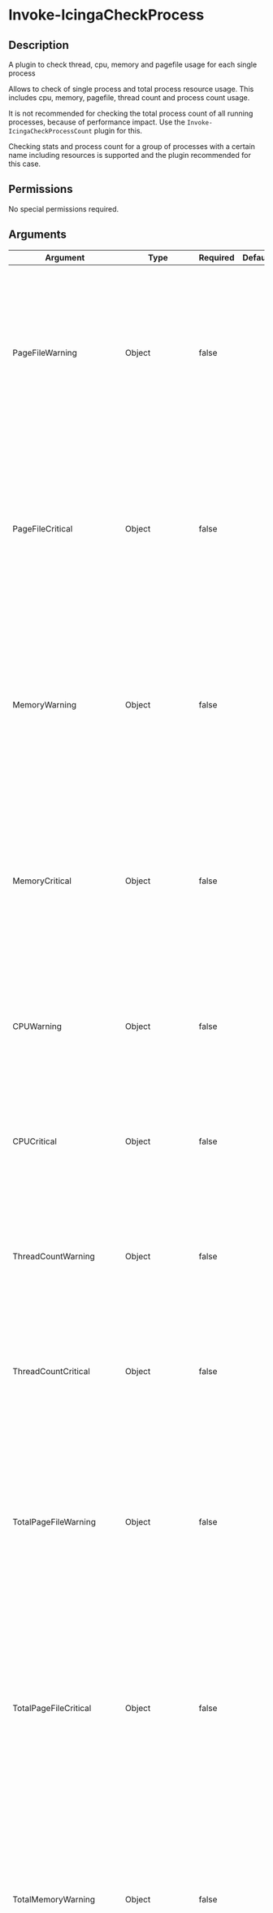 
# Invoke-IcingaCheckProcess

## Description

A plugin to check thread, cpu, memory and pagefile usage for each single process

Allows to check of single process and total process resource usage. This includes
cpu, memory, pagefile, thread count and process count usage.

It is not recommended for checking the total process count of all running processes, because of performance
impact. Use the `Invoke-IcingaCheckProcessCount` plugin for this.

Checking stats and process count for a group of processes with a certain name including resources is supported
and the plugin recommended for this case.

## Permissions

No special permissions required.

## Arguments

| Argument | Type | Required | Default | Description |
| ---      | ---  | ---      | ---     | ---         |
| PageFileWarning | Object | false |  | Compares each single process page file usage against the given threshold. Will throw warning if exceeded. Supports % unit to compare the process page file usage for the entire page file space available.  Follows the Icinga Plugin threshold guidelines. |
| PageFileCritical | Object | false |  | Compares each single process page file usage against the given threshold. Will throw critical if exceeded. Supports % unit to compare the process page file usage for the entire page file space available.  Follows the Icinga Plugin threshold guidelines. |
| MemoryWarning | Object | false |  | Compares each single process memory usage against the given threshold. Will throw warning if exceeded. Supports % unit to compare the process memory usage for the entire memory space available.  Follows the Icinga Plugin threshold guidelines. |
| MemoryCritical | Object | false |  | Compares each single process memory usage against the given threshold. Will throw critical if exceeded. Supports % unit to compare the process memory usage for the entire memory space available.  Follows the Icinga Plugin threshold guidelines. |
| CPUWarning | Object | false |  | Compares each single process cpu usage against the given threshold. Will throw warning if exceeded.  Follows the Icinga Plugin threshold guidelines. |
| CPUCritical | Object | false |  | Compares each single process cpu usage against the given threshold. Will throw critical if exceeded.  Follows the Icinga Plugin threshold guidelines. |
| ThreadCountWarning | Object | false |  | Compares each single process thread usage against the given threshold. Will throw warning if exceeded.  Follows the Icinga Plugin threshold guidelines. |
| ThreadCountCritical | Object | false |  | Compares each single process thread usage against the given threshold. Will throw critical if exceeded.  Follows the Icinga Plugin threshold guidelines. |
| TotalPageFileWarning | Object | false |  | Compares page file usage for all processes with the same name against the given threshold. Will throw warning if exceeded. Supports % unit to compare the total process page file usage for the entire page file space available.  Follows the Icinga Plugin threshold guidelines. |
| TotalPageFileCritical | Object | false |  | Compares page file usage for all processes with the same name against the given threshold. Will throw critical if exceeded. Supports % unit to compare the total process page file usage for the entire page file space available.  Follows the Icinga Plugin threshold guidelines. |
| TotalMemoryWarning | Object | false |  | Compares memory usage for all processes with the same name against the given threshold. Will throw warning if exceeded. Supports % unit to compare the total process memory usage for the entire memory space available.  Follows the Icinga Plugin threshold guidelines. |
| TotalMemoryCritical | Object | false |  | Compares memory usage for all processes with the same name against the given threshold. Will throw critical if exceeded. Supports % unit to compare the total process memory usage for the entire memory space available.  Follows the Icinga Plugin threshold guidelines. |
| TotalCPUWarning | Object | false |  | Compares cpu usage for all processes with the same name against the given threshold. Will throw warning if exceeded.  Follows the Icinga Plugin threshold guidelines. |
| TotalCPUCritical | Object | false |  | Compares cpu usage for all processes with the same name against the given threshold. Will throw critical if exceeded.  Follows the Icinga Plugin threshold guidelines. |
| TotalThreadCountWarning | Object | false |  | Compares thread usage for all processes with the same name against the given threshold. Will throw warning if exceeded.  Follows the Icinga Plugin threshold guidelines. |
| TotalThreadCountCritical | Object | false |  | Compares thread usage for all processes with the same name against the given threshold. Will throw critical if exceeded.  Follows the Icinga Plugin threshold guidelines. |
| TotalProcessCountWarning | Object | false |  | Compares process count for all processes with the same name against the given threshold. Will throw warning if exceeded.  Follows the Icinga Plugin threshold guidelines. |
| TotalProcessCountCritical | Object | false |  | Compares process count for all processes with the same name against the given threshold. Will throw critical if exceeded.  Follows the Icinga Plugin threshold guidelines. |
| Process | Array | false | @() | Allows to filter for a list of processes with a given name. Use the process name without file ending, like '.exe'. |
| NoPerfData | SwitchParameter | false | False | Set this argument to not write any performance data |
| Verbosity | Int32 | false | 0 | Changes the behavior of the plugin output which check states are printed: 0 (default): Only service checks/packages with state not OK will be printed 1: Only services with not OK will be printed including OK checks of affected check packages including Package config 2: Everything will be printed regardless of the check state 3: Identical to Verbose 2, but prints in addition the check package configuration e.g (All must be [OK]) |
| ThresholdInterval | String |  |  | Change the value your defined threshold checks against from the current value to a collected time threshold of the Icinga for Windows daemon, as described [here](https://icinga.com/docs/icinga-for-windows/latest/doc/service/10-Register-Service-Checks/). An example for this argument would be 1m or 15m which will use the average of 1m or 15m for monitoring. |

## Examples

### Example Command 1

```powershell
Invoke-IcingaCheckProcess -Process 'msedge';
```

### Example Output 1

```powershell
[OK] Process Overview: 1 Ok| 'msedge_process_count'=809c;; 'msedge_page_file_usage'=4611576B;;;0;9728 'msedge_cpu_usage'=5%;;;0;100 'msedge_thread_count'=809c;; 'msedge_memory_usage'=2335887000B;;;0;68636310000
```

### Example Command 2

```powershell
Invoke-IcingaCheckProcess -Process 'msedge' -CPUWarning '1%' -TotalCPUWarning '5%';
```

### Example Output 2

```powershell
[WARNING] Process Overview: 1 Warning [WARNING] msedge\_ [WARNING] msedge\_ [WARNING] msedge [29508]\_ [WARNING] CPU Usage: 101.00% is greater than threshold 1%\_ [WARNING] msedge [55744]\_ [WARNING] CPU Usage: 96.00% is greater than threshold 1%\_ [WARNING] msedge Summary\_ [WARNING] CPU Usage: 197.00% is greater than threshold 5%| 'msedge_process_count'=946c;; 'msedge_page_file_usage'=4962844B;;;0;9728 'msedge_cpu_usage'=197%;5;;0;197 'msedge_thread_count'=946c;; 'msedge_memory_usage'=2743132000B;;;0;68636310000
```

### Example Command 3

```powershell
Invoke-IcingaCheckProcess -Process 'SearchIndexer' -MemoryWarning '0.1%';
```

### Example Output 3

```powershell
[WARNING] Process Overview: 1 Warning [WARNING] SearchIndexer\_ [WARNING] SearchIndexer\_ [WARNING] SearchIndexer [16176]\_ [WARNING] Memory Usage: 0.58% (382.17MiB) is greater than threshold 0.1% (65.46MiB)| 'searchindexer_cpu_usage'=0%;;;0;100 'searchindexer_memory_usage'=400736300B;;;0;68636310000 'searchindexer_thread_count'=44c;; 'searchindexer_page_file_usage'=605704B;;;0;9728 'searchindexer_process_count'=44c;;
```
